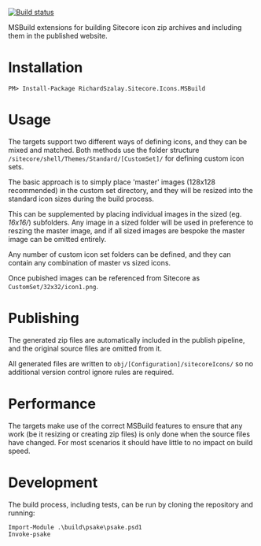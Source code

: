 [![Build status](https://ci.appveyor.com/api/projects/status/n1pnky311hnto0kk/branch/master?svg=true)](https://ci.appveyor.com/project/richardszalay/sitecore-icon-build/branch/master)

MSBuild extensions for building Sitecore icon zip archives and including them in the published website.

# Installation

`PM> Install-Package RichardSzalay.Sitecore.Icons.MSBuild`

# Usage

The targets support two different ways of defining icons, and they can be mixed and matched. Both 
methods use the folder structure `/sitecore/shell/Themes/Standard/[CustomSet]/` for defining custom 
icon sets.

The basic approach is to simply place 'master' images (128x128 recommended) in the custom set directory,
and they will be resized into the standard icon sizes during the build process.

This can be supplemented by placing individual images in the sized (eg. _16x16/_) subfolders. Any image in a 
sized folder will be used in preference to reszing the master image, and if all sized images are bespoke the master image can be omitted entirely.

Any number of custom icon set folders can be defined, and they can contain any combination of master vs sized icons.

Once pubished images can be referenced from Sitecore as `CustomSet/32x32/icon1.png`.

# Publishing

The generated zip files are automatically included in the publish pipeline, and the original source files are omitted from it.

All generated files are written to `obj/[Configuration]/sitecoreIcons/` so no additional version control ignore rules are required.

# Performance

The targets make use of the correct MSBuild features to ensure that any work (be it resizing or creating zip files) is only done when the source files have changed. For most scenarios it should have little to no impact on build speed.

# Development

The build process, including tests, can be run by cloning the repository and running:

```
Import-Module .\build\psake\psake.psd1
Invoke-psake
```